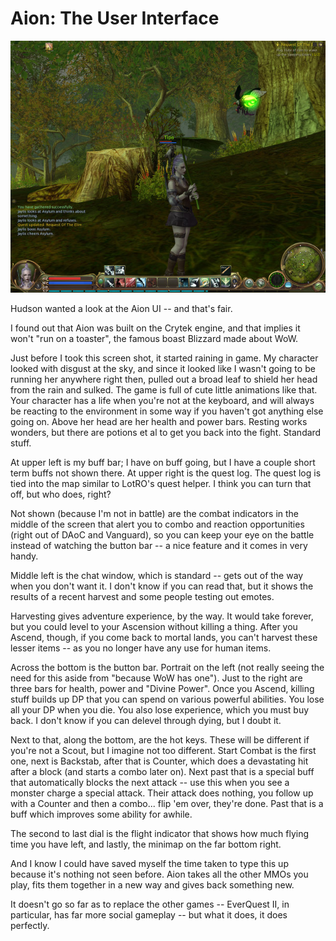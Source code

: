# Aion: The User Interface

![The Aion UI -- is it raining out?](../uploads/2009/06/aion-2009-06-05-21-27-51-63.jpg "The Aion UI -- is it raining out?")

Hudson wanted a look at the Aion UI -- and that's fair. 

I found out that Aion was built on the Crytek engine, and that implies it won't "run on a toaster", the famous boast Blizzard made about WoW. 

Just before I took this screen shot, it started raining in game. My character looked with disgust at the sky, and since it looked like I wasn't going to be running her anywhere right then, pulled out a broad leaf to shield her head from the rain and sulked. The game is full of cute little animations like that. Your character has a life when you're not at the keyboard, and will always be reacting to the environment in some way if you haven't got anything else going on. Above her head are her health and power bars. Resting works wonders, but there are potions et al to get you back into the fight. Standard stuff.

At upper left is my buff bar; I have on buff going, but I have a couple short term buffs not shown there. At upper right is the quest log. The quest log is tied into the map similar to LotRO's quest helper. I think you can turn that off, but who does, right?

Not shown (because I'm not in battle) are the combat indicators in the middle of the screen that alert you to combo and reaction opportunities (right out of DAoC and Vanguard), so you can keep your eye on the battle instead of watching the button bar -- a nice feature and it comes in very handy.

Middle left is the chat window, which is standard -- gets out of the way when you don't want it. I don't know if you can read that, but it shows the results of a recent harvest and some people testing out emotes.

Harvesting gives adventure experience, by the way. It would take forever, but you could level to your Ascension without killing a thing. After you Ascend, though, if you come back to mortal lands, you can't harvest these lesser items -- as you no longer have any use for human items.

Across the bottom is the button bar. Portrait on the left (not really seeing the need for this aside from "because WoW has one"). Just to the right are three bars for health, power and "Divine Power". Once you Ascend, killing stuff builds up DP that you can spend on various powerful abilities. You lose all your DP when you die. You also lose experience, which you must buy back. I don't know if you can delevel through dying, but I doubt it.

Next to that, along the bottom, are the hot keys. These will be different if you're not a Scout, but I imagine not too different. Start Combat is the first one, next is Backstab, after that is Counter, which does a devastating hit after a block (and starts a combo later on). Next past that is a special buff that automatically blocks the next attack -- use this when you see a monster charge a special attack. Their attack does nothing, you follow up with a Counter and then a combo... flip 'em over, they're done. Past that is a buff which improves some ability for awhile.

The second to last dial is the flight indicator that shows how much flying time you have left, and lastly, the minimap on the far bottom right.

And I know I could have saved myself the time taken to type this up because it's nothing not seen before. Aion takes all the other MMOs you play, fits them together in a new way and gives back something new.

It doesn't go so far as to replace the other games -- EverQuest II, in particular, has far more social gameplay -- but what it does, it does perfectly.

